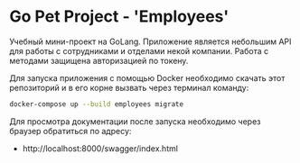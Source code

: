 # Go Pet Project - 'Employees'
Учебный мини-проект на GoLang. Приложение является небольшим API для работы с сотрудниками и отделами некой компании. Работа с методами защищена авторизацией по токену.

Для запуска приложения с помощью Docker необходимо скачать этот репозиторий и в его корне вызвать через терминал команду:
```sh
docker-compose up --build employees migrate
```

Для просмотра документации после запуска необходимо через браузер обратиться по адресу:

- http://localhost:8000/swagger/index.html
